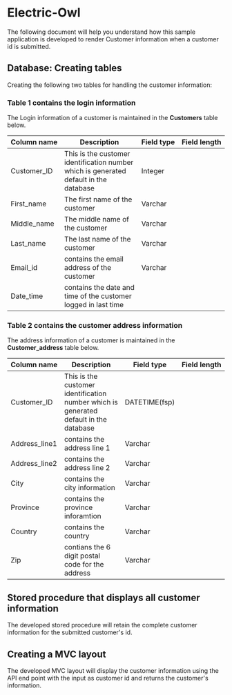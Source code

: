 # Electric-Owl

The following document will help you understand how this sample application is developed to render Customer information when a customer id is submitted.

## Database: Creating tables

Creating the following two tables for handling the customer information:

### Table 1 contains the login information

The Login information of a customer is maintained in the **Customers** table below.

| **Column&nbsp;name** | **Description** | **Field&nbsp;type** | **Field&nbsp;length** |
| --------------- | --------------- | -------------- | -----------------|
| Customer_ID | This is the customer identification number which is generated default in the database | Integer | |
| First_name  | The first name of the customer | Varchar |  |
| Middle_name | The middle name of the customer | Varchar |  |
| Last_name   | The last name of the customer | Varchar |  |
| Email_id    | contains the email address of the customer | Varchar |  |
| Date_time   | contains the date and time of the customer logged in last time |  

### Table 2 contains the customer address information

The address information of a customer is maintained in the **Customer_address** table below.

| **Column&nbsp;name** | **Description** | **Field&nbsp;type** | **Field&nbsp;length** |
| --------------- | --------------- | -------------- | -----------------|
| Customer_ID | This is the customer identification number which is generated default in the database | DATETIME(fsp) | |
| Address_line1  | contains the address line 1 | Varchar |  |
| Address_line2 | contains the address line 2 | Varchar |  |
| City   | contains the city information | Varchar |  |
| Province    | contains the province inforamtion | Varchar |  |
| Country | contains the country | Varchar |  |
| Zip | contians the 6 digit postal code for the address | Varchar |  |

## Stored procedure that displays all customer information

The developed stored procedure will retain the complete customer information for the submitted customer's id.

## Creating a MVC layout 

The developed MVC layout will display the customer information using the API end point with the input as customer id and returns the customer's information.
